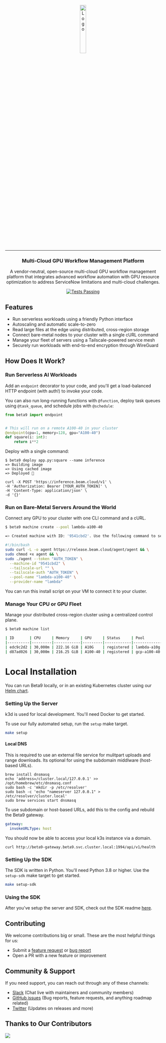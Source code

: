 <div align="center">
<p align="center">
<img alt="Logo" src="https://i.ibb.co/JBt4pXn/logo.png" width="20%">
</p>



---

### Multi-Cloud GPU Workflow Management Platform

A vendor-neutral, open-source multi-cloud GPU workflow management platform that integrates advanced workflow automation with GPU resource optimization to address ServiceNow limitations and multi-cloud challenges.

  <a href="#">
    <img alt="Tests Passing" src="https://github.com/beam-cloud/beta9/actions/workflows/test.yml/badge.svg">
    
  </a>
</p>
</div>

## Features

- Run serverless workloads using a friendly Python interface
- Autoscaling and automatic scale-to-zero
- Read large files at the edge using distributed, cross-region storage
- Connect bare-metal nodes to your cluster with a single cURL command
- Manage your fleet of servers using a Tailscale-powered service mesh
- Securely run workloads with end-to-end encryption through WireGuard

## How Does It Work?

### Run Serverless AI Workloads

Add an `endpoint` decorator to your code, and you'll get a load-balanced HTTP endpoint (with auth!) to invoke your code.

You can also run long-running functions with `@function`, deploy task queues using `@task_queue`, and schedule jobs with `@schedule`:

```python
from beta9 import endpoint


# This will run on a remote A100-40 in your cluster
@endpoint(cpu=1, memory=128, gpu="A100-40")
def square(i: int):
    return i**2
```

Deploy with a single command:

```
$ beta9 deploy app.py:square --name inference
=> Building image
=> Using cached image
=> Deployed 🎉

curl -X POST 'https://inference.beam.cloud/v1' \
-H 'Authorization: Bearer [YOUR_AUTH_TOKEN]' \
-H 'Content-Type: application/json' \
-d '{}'
```

### Run on Bare-Metal Servers Around the World

Connect any GPU to your cluster with one CLI command and a cURL.

```sh
$ beta9 machine create --pool lambda-a100-40

=> Created machine with ID: '9541cbd2'. Use the following command to set up the node:

#!/bin/bash
sudo curl -L -o agent https://release.beam.cloud/agent/agent && \
sudo chmod +x agent && \
sudo ./agent --token "AUTH_TOKEN" \
  --machine-id "9541cbd2" \
  --tailscale-url "" \
  --tailscale-auth "AUTH_TOKEN" \
  --pool-name "lambda-a100-40" \
  --provider-name "lambda"
```

You can run this install script on your VM to connect it to your cluster.

### Manage Your CPU or GPU Fleet

Manage your distributed cross-region cluster using a centralized control plane.

```sh
$ beta9 machine list

| ID       | CPU     | Memory     | GPU     | Status     | Pool        |
|----------|---------|------------|---------|------------|-------------|
| edc9c2d2 | 30,000m | 222.16 GiB | A10G    | registered | lambda-a10g |
| d87ad026 | 30,000m | 216.25 GiB | A100-40 | registered | gcp-a100-40 |

```

# Local Installation

You can run Beta9 locally, or in an existing Kubernetes cluster using our [Helm chart](https://github.com/beam-cloud/beta9/tree/main/deploy/charts/beta9).

### Setting Up the Server

k3d is used for local development. You'll need Docker to get started.

To use our fully automated setup, run the `setup` make target.

```bash
make setup
```

#### Local DNS

This is required to use an external file service for mulitpart uploads and range downloads. Its optional for using the subdomain middlware (host-based URLs).

```shell
brew install dnsmasq
echo 'address=/cluster.local/127.0.0.1' >> /opt/homebrew/etc/dnsmasq.conf
sudo bash -c 'mkdir -p /etc/resolver'
sudo bash -c 'echo "nameserver 127.0.0.1" > /etc/resolver/cluster.local'
sudo brew services start dnsmasq
```

To use subdomain or host-based URLs, add this to the config and rebuild the Beta9 gateway.

```yaml
gateway:
  invokeURLType: host
```

You should now be able to access your local k3s instance via a domain.

```shell
curl http://beta9-gateway.beta9.svc.cluster.local:1994/api/v1/health
```

### Setting Up the SDK

The SDK is written in Python. You'll need Python 3.8 or higher. Use the `setup-sdk` make target to get started.

```bash
make setup-sdk
```

### Using the SDK

After you've setup the server and SDK, check out the SDK readme [here](sdk/README.md).

## Contributing

We welcome contributions big or small. These are the most helpful things for us:

- Submit a [feature request](https://github.com/beam-cloud/beta9/issues/new?assignees=&labels=&projects=&template=feature-request.md&title=) or [bug report](https://github.com/beam-cloud/beta9/issues/new?assignees=&labels=&projects=&template=bug-report.md&title=)
- Open a PR with a new feature or improvement

## Community & Support

If you need support, you can reach out through any of these channels:

- [Slack](https://join.slack.com/t/beam-cloud/shared_invite/zt-2f16bwiiq-oP8weCLWNrf_9lJZIDf0Fg) \(Chat live with maintainers and community members\)
- [GitHub issues](https://github.com/beam-cloud/issues) \(Bug reports, feature requests, and anything roadmap related)
- [Twitter](https://twitter.com/beam_cloud) \(Updates on releases and more)

## Thanks to Our Contributors

<a href="https://github.com/beam-cloud/beta9/graphs/contributors">
  <img src="https://contrib.rocks/image?repo=beam-cloud/beta9" />
</a>
